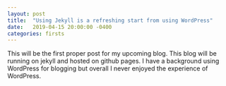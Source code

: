 ```yaml
---
layout: post
title:  "Using Jekyll is a refreshing start from using WordPress"
date:   2019-04-15 20:00:00 -0400
categories: firsts
---
```

This will be the first proper post for my upcoming blog. This blog will be running on jekyll and hosted on github pages. I have a background using WordPress for blogging but overall I never enjoyed the experience of WordPress.